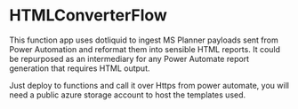 # HTMLConverterFlow
This function app uses dotliquid to ingest MS Planner payloads sent from Power Automation and reformat them into sensible HTML reports.
It could be repurposed as an intermediary for any Power Automate report generation that requires HTML output.

Just deploy to functions and call it over Https from power automate, you will need a public azure storage account to host the templates used.
